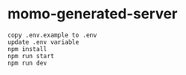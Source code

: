 # momo-generated-server

```
copy .env.example to .env
update .env variable
npm install
npm run start
npm run dev
```
